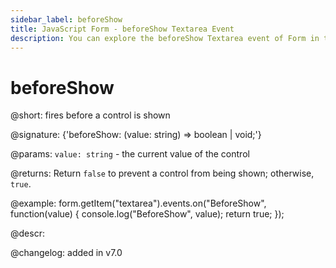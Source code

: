 ```yaml
---
sidebar_label: beforeShow
title: JavaScript Form - beforeShow Textarea Event 
description: You can explore the beforeShow Textarea event of Form in the documentation of the DHTMLX JavaScript UI library. Browse developer guides and API reference, try out code examples and live demos, and download a free 30-day evaluation version of DHTMLX Suite 7.
---
```


# beforeShow

@short: fires before a control is shown

@signature: {'beforeShow: (value: string) => boolean | void;'}
 
@params:
`value: string` - the current value of the control

@returns:
Return `false` to prevent a control from being shown; otherwise, `true`.

@example:
form.getItem("textarea").events.on("BeforeShow", function(value) {
    console.log("BeforeShow", value);
    return true;
});

@descr:

@changelog: added in v7.0
